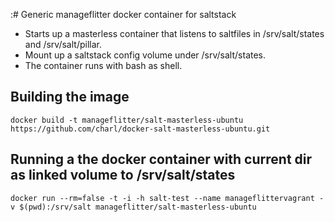 :# Generic manageflitter docker container for saltstack 
- Starts up a masterless container that listens to saltfiles in /srv/salt/states and /srv/salt/pillar.
- Mount up a saltstack config volume under /srv/salt/states.
- The container runs with bash as shell.

## Building the image 
```
docker build -t manageflitter/salt-masterless-ubuntu https://github.com/charl/docker-salt-masterless-ubuntu.git
```

## Running a the docker container with current dir as linked volume to /srv/salt/states
```
docker run --rm=false -t -i -h salt-test --name manageflittervagrant -v $(pwd):/srv/salt manageflitter/salt-masterless-ubuntu
```
